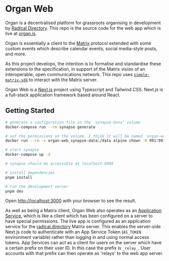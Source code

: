 # Organ Web

Organ is a decentralised platform for grassroots organising in development by [Radical Directory](https://radical.directory). This repo is the source code for the web app which is live at [organ.is](organ.is).

Organ is essentially a client to the [Matrix](https://matrix.org) protocol extended with some custom events which describe calendar events, social media-style posts, and more.

As this project develops, the intention is to formalise and standardise these extensions to the specification, in support of the Matrix vision of an interoperable, open communications network. This repo uses [`simple-matrix-sdk`](https://github.com/meri-leeworthy/simple-matrix-sdk) to interact with the Matrix server.

Organ Web is a [Next.js](https://nextjs.org/) project using Typescript and Tailwind CSS. Next.js is a full-stack application framework based around React.

## Getting Started

``` sh
# generate a configuration file in the 'synapse-data' volume
docker-compose run --rm synapse generate

# set the permissions on the volume. I think it will be named 'organ-web_synapse-data' but maybe double check with `docker volume ls` if you have issues
docker run --rm -v organ-web_synapse-data:/data alpine chown -R 991:991 /data

# start synapse
docker-compose up -d

# synapse should be accessible at localhost:8008

# install dependencies
pnpm install

# run the development server
pnpm dev
```

Open [http://localhost:3000](http://localhost:3000) with your browser to see the result.

As well as being a Matrix client, Organ Web also operates as an [Application Service](https://spec.matrix.org/v1.9/application-service-api/), which is like a client which has been configured on a server to have special permissions. The live app is configured as an application service for the [radical.directory](https://element.radical.directory) Matrix server. This enables the server-side Next.js code to authenticate with an App Service Token (`AS_TOKEN` environment variable) rather than logging in and using normal access tokens. App Services can act as a client for users on the server which have a certain prefix on their user ID. In this case the prefix is `_relay_`. User accounts with that prefix can then operate as 'relays' to the web app server.